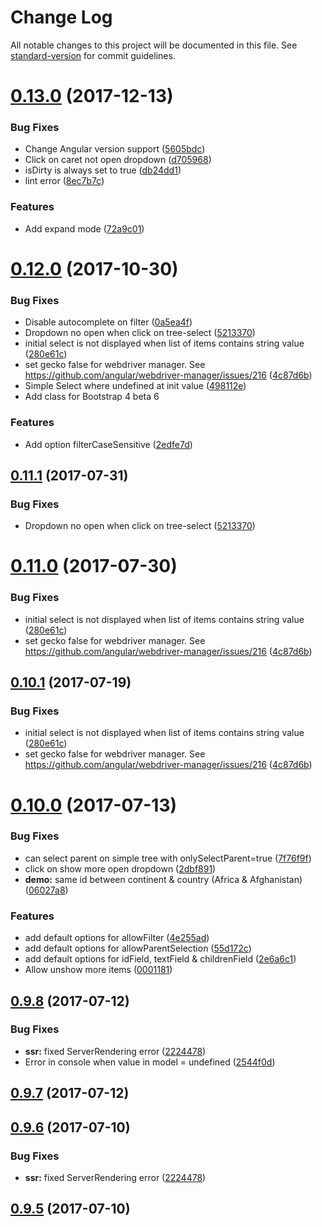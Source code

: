 # Change Log

All notable changes to this project will be documented in this file. See [standard-version](https://github.com/conventional-changelog/standard-version) for commit guidelines.

<a name="0.13.0"></a>
# [0.13.0](https://github.com/crazyht/ngx-tree-select/compare/v0.12.0...v0.13.0) (2017-12-13)


### Bug Fixes

* Change Angular version support ([5605bdc](https://github.com/crazyht/ngx-tree-select/commit/5605bdc))
* Click on caret not open dropdown ([d705968](https://github.com/crazyht/ngx-tree-select/commit/d705968))
* isDirty is always set to true ([db24dd1](https://github.com/crazyht/ngx-tree-select/commit/db24dd1))
* lint error ([8ec7b7c](https://github.com/crazyht/ngx-tree-select/commit/8ec7b7c))


### Features

* Add expand mode  ([72a9c01](https://github.com/crazyht/ngx-tree-select/commit/72a9c01))



<a name="0.12.0"></a>
# [0.12.0](https://github.com/crazyht/ngx-tree-select/compare/v0.10.0...v0.12.0) (2017-10-30)


### Bug Fixes

* Disable autocomplete on filter  ([0a5ea4f](https://github.com/crazyht/ngx-tree-select/commit/0a5ea4f))
* Dropdown no open when click on tree-select ([5213370](https://github.com/crazyht/ngx-tree-select/commit/5213370))
* initial select is not displayed when list of items contains string value ([280e61c](https://github.com/crazyht/ngx-tree-select/commit/280e61c))
* set gecko false for webdriver manager. See https://github.com/angular/webdriver-manager/issues/216 ([4c87d6b](https://github.com/crazyht/ngx-tree-select/commit/4c87d6b))
* Simple Select where undefined at init value ([498112e](https://github.com/crazyht/ngx-tree-select/commit/498112e))
* Add class for Bootstrap 4 beta 6

### Features

* Add option filterCaseSensitive ([2edfe7d](https://github.com/crazyht/ngx-tree-select/commit/2edfe7d))



<a name="0.11.1"></a>
## [0.11.1](https://github.com/crazyht/ngx-tree-select/compare/v0.11.0...v0.11.1) (2017-07-31)


### Bug Fixes

* Dropdown no open when click on tree-select ([5213370](https://github.com/crazyht/ngx-tree-select/commit/5213370))



<a name="0.11.0"></a>
# [0.11.0](https://github.com/crazyht/ngx-tree-select/compare/v0.10.0...v0.11.0) (2017-07-30)


### Bug Fixes

* initial select is not displayed when list of items contains string value ([280e61c](https://github.com/crazyht/ngx-tree-select/commit/280e61c))
* set gecko false for webdriver manager. See https://github.com/angular/webdriver-manager/issues/216 ([4c87d6b](https://github.com/crazyht/ngx-tree-select/commit/4c87d6b))



<a name="0.10.1"></a>
## [0.10.1](https://github.com/Crazyht/crazy-select/compare/v0.10.0...v0.10.1) (2017-07-19)


### Bug Fixes

* initial select is not displayed when list of items contains string value ([280e61c](https://github.com/Crazyht/crazy-select/commit/280e61c))
* set gecko false for webdriver manager. See https://github.com/angular/webdriver-manager/issues/216 ([4c87d6b](https://github.com/Crazyht/crazy-select/commit/4c87d6b))



<a name="0.10.0"></a>
# [0.10.0](https://github.com/Crazyht/crazy-select/compare/v0.9.8...v0.10.0) (2017-07-13)


### Bug Fixes

* can select parent on simple tree with onlySelectParent=true ([7f76f9f](https://github.com/Crazyht/crazy-select/commit/7f76f9f))
* click on show more open dropdown ([2dbf891](https://github.com/Crazyht/crazy-select/commit/2dbf891))
* **demo:** same id between continent & country (Africa & Afghanistan) ([06027a8](https://github.com/Crazyht/crazy-select/commit/06027a8))


### Features

* add default options for allowFilter ([4e255ad](https://github.com/Crazyht/crazy-select/commit/4e255ad))
* add default options for allowParentSelection ([55d172c](https://github.com/Crazyht/crazy-select/commit/55d172c))
* add default options for idField, textField & childrenField ([2e6a6c1](https://github.com/Crazyht/crazy-select/commit/2e6a6c1))
* Allow unshow more items ([0001181](https://github.com/Crazyht/crazy-select/commit/0001181))



<a name="0.9.8"></a>
## [0.9.8](https://github.com/Crazyht/ngx-tree-select/compare/v0.1.5...v0.9.8) (2017-07-12)


### Bug Fixes

* **ssr:** fixed ServerRendering error  ([2224478](https://github.com/Crazyht/ngx-tree-select/commit/2224478))
* Error in console when value in model = undefined ([2544f0d](https://github.com/Crazyht/ngx-tree-select/commit/2544f0d))



<a name="0.9.7"></a>
## [0.9.7](https://github.com/Crazyht/crazy-select/compare/v0.9.6...v0.9.7) (2017-07-12)



<a name="0.9.6"></a>
## [0.9.6](https://github.com/Crazyht/crazy-select/compare/v0.9.5...v0.9.6) (2017-07-10)


### Bug Fixes

* **ssr:** fixed ServerRendering error  ([2224478](https://github.com/Crazyht/crazy-select/commit/2224478))



<a name="0.9.5"></a>
## [0.9.5](https://github.com/Crazyht/crazy-select/compare/v0.1.5...v0.9.5) (2017-07-10)

